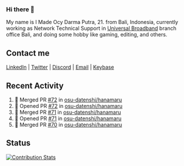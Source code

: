 ### Hi there 👋

My name is I Made Ocy Darma Putra, 21. from Bali, Indonesia, currently working as Network Technical Support in [Universal Broadband](https://universal.net.id) branch office Bali, and doing some hobby like gaming, editing, and others.

## Contact me

[LinkedIn](https://linkedin.com/in/troke) | [Twitter](https://twitter.com/darma_ochi) | [Discord](https://link.troke.id/discord) | <a href="mailto:ochi@troke.id">Email</a> | [Keybase](https://keybase.io/troke)

## Recent Activity

<!--START_SECTION:activity-->
1. 🎉 Merged PR [#72](https://github.com/osu-datenshi/hanamaru/pull/72) in [osu-datenshi/hanamaru](https://github.com/osu-datenshi/hanamaru)
2. 💪 Opened PR [#72](https://github.com/osu-datenshi/hanamaru/pull/72) in [osu-datenshi/hanamaru](https://github.com/osu-datenshi/hanamaru)
3. 🎉 Merged PR [#71](https://github.com/osu-datenshi/hanamaru/pull/71) in [osu-datenshi/hanamaru](https://github.com/osu-datenshi/hanamaru)
4. 💪 Opened PR [#71](https://github.com/osu-datenshi/hanamaru/pull/71) in [osu-datenshi/hanamaru](https://github.com/osu-datenshi/hanamaru)
5. 🎉 Merged PR [#70](https://github.com/osu-datenshi/hanamaru/pull/70) in [osu-datenshi/hanamaru](https://github.com/osu-datenshi/hanamaru)
<!--END_SECTION:activity-->

## Status

[![Contribution Stats](https://github-contribution-stats.vercel.app/api/?username=troke12)](https://github.com/LordDashMe/github-contribution-stats/)
